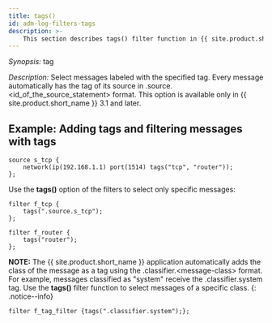 ```yaml
---
title: tags()
id: adm-log-filters-tags
description: >-
    This section describes tags() filter function in {{ site.product.short_name }}.
---
```


*Synopsis:* tag

*Description:* Select messages labeled with the specified tag. Every
message automatically has the tag of its source in
.source.\<id\_of\_the\_source\_statement\> format. This option is
available only in {{ site.product.short_name }} 3.1 and later.

## Example: Adding tags and filtering messages with tags

```config
source s_tcp {
    network(ip(192.168.1.1) port(1514) tags("tcp", "router"));
};
```

Use the **tags()** option of the filters to select only specific
messages:

```config
filter f_tcp {
    tags(".source.s_tcp");
};

filter f_router {
    tags("router");
};
```

**NOTE:** The {{ site.product.short_name }} application automatically adds the class of the
message as a tag using the .classifier.\<message-class\> format. For
example, messages classified as \"system\" receive the
.classifier.system tag. Use the **tags()** filter function to select
messages of a specific class.
{: .notice--info}

```config
filter f_tag_filter {tags(".classifier.system");};
```
